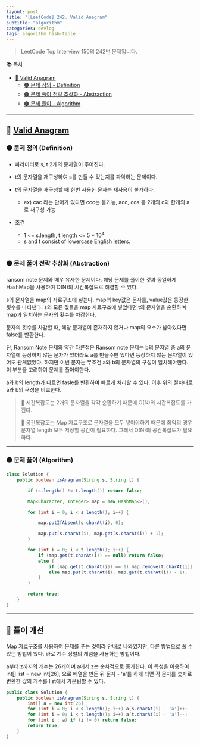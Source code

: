 ```yaml
---
layout: post
title: "[LeetCode] 242. Valid Anagram"
subtitle: "algorithm"
categories: devlog
tags: algorithm hash-table
---
```


> LeetCode Top Interview 150의 242번 문제입니다.

<!--more-->

📚 목차
- [🌱 Valid Anagram](#-valid-anagram)
  - [🟤 문제 정의 - Definition](#-문제-요약-definition)
  - [🟤 문제 풀이 전략 추상화 - Abstraction](#-문제-풀이-전략-추상화-abstraction)
  - [🟤 문제 풀이 - Algorithm](#-문제-풀이-algorithm)

----

## 🌱 [Valid Anagram](https://leetcode.com/problems/valid-anagram/?envType=study-plan-v2&envId=top-interview-150)

### 🟤 문제 정의 (Definition)

- 파라미터로 s, t 2개의 문자열이 주어진다.
- t의 문자열을 재구성하여 s를 만들 수 있는지를 파악하는 문제이다.
- t의 문자열을 재구성할 때 한번 사용한 문자는 재사용이 불가하다.
  - ex) cac 라는 단어가 있다면 ccc는 불가능, acc, cca 등 2개의 c와 한개의 a로 재구성 가능


- 조건
  - 1 <= s.length, t.length <= 5 * 10<sup>4</sup>
  - s and t consist of lowercase English letters.

---

### 🟤 문제 풀이 전략 추상화 (Abstraction)

ransom note 문제와 매우 유사한 문제이다. 해당 문제를 풀이한 것과 동일하게 HashMap을 사용하여 
O(N)의 시간복잡도로 해결할 수 있다.

s의 문자열을 map의 자료구조에 넣는다. map의 key값은 문자를, value값은 등장한 횟수를 나타낸다. 
s의 모든 값들을 map 자료구조에 넣었다면 t의 문자열을 순환하며 map과 일치하는 문자의 횟수를 차감한다.

문자의 횟수를 차감할 때, 해당 문자열이 존재하지 않거나 map의 요소가 남아있다면 false를 반환한다.

단, Ransom Note 문제와 약간 다른점은 Ransom note 문제는 b의 문자열 중 a의 문자열에 등장하지 않는 문자가 
있더라도 a를 만들수만 있다면 등장하지 않는 문자열이 있어도 관계없었다. 하지만 이번 문자는 무조건 a와 b의 문자열의 구성이 
일치해야한다. 이 부분을 고려하여 문제를 풀어야한다.

a와 b의 length가 다르면 fasle를 반환하여 빠르게 처리할 수 있다. 이후 위의 절차대로 a와 b의 구성을 비교한다.

> 🥕 시간복잡도는 2개의 문자열을 각각 순환하기 때문에 O(N)의 시간복잡도를 가진다.
> 
> 🥕 공간복잡도는 Map 자료구조로 문자열을 모두 넣어야하기 때문에 최악의 경우 문자열 length 모두 저장할 공간이 필요하다. 
> 그래서 O(N)의 공간복잡도가 필요하다.

---

### 🟤 문제 풀이 (Algorithm)

```java
class Solution {
    public boolean isAnagram(String s, String t) {

        if (s.length() != t.length()) return false;

        Map<Character, Integer> map = new HashMap<>();

        for (int i = 0; i < s.length(); i++) {

            map.putIfAbsent(s.charAt(i), 0);

            map.put(s.charAt(i), map.get(s.charAt(i)) + 1);
        }

        for (int i = 0; i < t.length(); i++) {
            if (map.get(t.charAt(i)) == null) return false;
            else {
                if (map.get(t.charAt(i)) == 1) map.remove(t.charAt(i));
                else map.put(t.charAt(i), map.get(t.charAt(i)) - 1);
            }
        }

        return true;
    }
}
```

---

## 🌱 풀이 개선

Map 자료구조를 사용하여 문제를 푸는 것이라 안내로 나와있지만, 다른 방법으로 풀 수 있는 방법이 있다. 바로 
계수 정렬의 개념을 사용하는 방법이다.

a부터 z까지의 개수는 26개이며 a에서 z는 순차적으로 증가한다. 이 특성을 이용하여 int[] list = new int[26]; 으로 배열을 만든 뒤 
문자 - 'a'를 하게 되면 각 문자를 숫자로 변환한 값의 개수를 list에서 카운팅할 수 있다.

```java
public class Solution {
    public boolean isAnagram(String s, String t) {
        int[] a = new int[26];
        for (int i = 0; i < s.length(); i++) a[s.charAt(i) - 'a']++;
        for (int i = 0; i < t.length(); i++) a[t.charAt(i) - 'a']--;
        for (int i : a) if (i != 0) return false;
        return true;
    }
}
```
